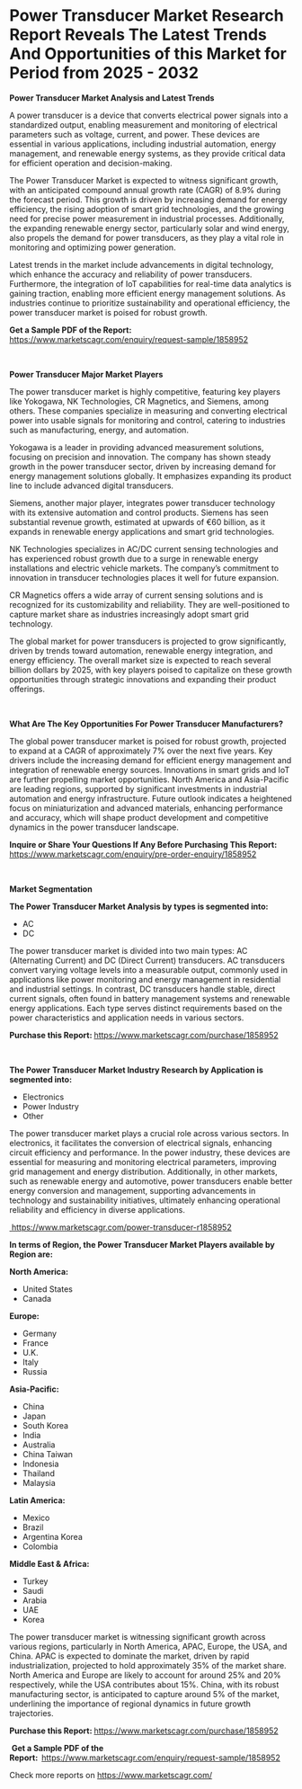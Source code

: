 <p><h1>Power Transducer Market Research Report Reveals The Latest Trends And Opportunities of this Market for Period from 2025 - 2032</h1></p><p><strong>Power Transducer Market Analysis and Latest Trends</strong></p>
<p><p>A power transducer is a device that converts electrical power signals into a standardized output, enabling measurement and monitoring of electrical parameters such as voltage, current, and power. These devices are essential in various applications, including industrial automation, energy management, and renewable energy systems, as they provide critical data for efficient operation and decision-making.</p><p>The Power Transducer Market is expected to witness significant growth, with an anticipated compound annual growth rate (CAGR) of 8.9% during the forecast period. This growth is driven by increasing demand for energy efficiency, the rising adoption of smart grid technologies, and the growing need for precise power measurement in industrial processes. Additionally, the expanding renewable energy sector, particularly solar and wind energy, also propels the demand for power transducers, as they play a vital role in monitoring and optimizing power generation.</p><p>Latest trends in the market include advancements in digital technology, which enhance the accuracy and reliability of power transducers. Furthermore, the integration of IoT capabilities for real-time data analytics is gaining traction, enabling more efficient energy management solutions. As industries continue to prioritize sustainability and operational efficiency, the power transducer market is poised for robust growth.</p></p>
<p><strong>Get a Sample PDF of the Report:&nbsp;</strong> <a href="https://www.marketscagr.com/enquiry/request-sample/1858952?utm_campaign=2239&utm_medium=2&utm_source=Github&utm_content=ia&utm_term=11022025&utm_id=power-transducer">https://www.marketscagr.com/enquiry/request-sample/1858952</a></p>
<p>&nbsp;</p>
<p><strong>Power Transducer Major Market Players</strong></p>
<p><p>The power transducer market is highly competitive, featuring key players like Yokogawa, NK Technologies, CR Magnetics, and Siemens, among others. These companies specialize in measuring and converting electrical power into usable signals for monitoring and control, catering to industries such as manufacturing, energy, and automation.</p><p>Yokogawa is a leader in providing advanced measurement solutions, focusing on precision and innovation. The company has shown steady growth in the power transducer sector, driven by increasing demand for energy management solutions globally. It emphasizes expanding its product line to include advanced digital transducers.</p><p>Siemens, another major player, integrates power transducer technology with its extensive automation and control products. Siemens has seen substantial revenue growth, estimated at upwards of €60 billion, as it expands in renewable energy applications and smart grid technologies.</p><p>NK Technologies specializes in AC/DC current sensing technologies and has experienced robust growth due to a surge in renewable energy installations and electric vehicle markets. The company’s commitment to innovation in transducer technologies places it well for future expansion.</p><p>CR Magnetics offers a wide array of current sensing solutions and is recognized for its customizability and reliability. They are well-positioned to capture market share as industries increasingly adopt smart grid technology.</p><p>The global market for power transducers is projected to grow significantly, driven by trends toward automation, renewable energy integration, and energy efficiency. The overall market size is expected to reach several billion dollars by 2025, with key players poised to capitalize on these growth opportunities through strategic innovations and expanding their product offerings.</p></p>
<p>&nbsp;</p>
<p><strong>What Are The Key Opportunities For Power Transducer Manufacturers?</strong></p>
<p><p>The global power transducer market is poised for robust growth, projected to expand at a CAGR of approximately 7% over the next five years. Key drivers include the increasing demand for efficient energy management and integration of renewable energy sources. Innovations in smart grids and IoT are further propelling market opportunities. North America and Asia-Pacific are leading regions, supported by significant investments in industrial automation and energy infrastructure. Future outlook indicates a heightened focus on miniaturization and advanced materials, enhancing performance and accuracy, which will shape product development and competitive dynamics in the power transducer landscape.</p></p>
<p><strong>Inquire or Share Your Questions If Any Before Purchasing This Report:</strong> <a href="https://www.marketscagr.com/enquiry/pre-order-enquiry/1858952?utm_campaign=2239&utm_medium=2&utm_source=Github&utm_content=ia&utm_term=11022025&utm_id=power-transducer">https://www.marketscagr.com/enquiry/pre-order-enquiry/1858952</a></p>
<p>&nbsp;</p>
<p><strong>Market Segmentation</strong></p>
<p><strong>The Power Transducer Market Analysis by types is segmented into:</strong></p>
<p><ul><li>AC</li><li>DC</li></ul></p>
<p><p>The power transducer market is divided into two main types: AC (Alternating Current) and DC (Direct Current) transducers. AC transducers convert varying voltage levels into a measurable output, commonly used in applications like power monitoring and energy management in residential and industrial settings. In contrast, DC transducers handle stable, direct current signals, often found in battery management systems and renewable energy applications. Each type serves distinct requirements based on the power characteristics and application needs in various sectors.</p></p>
<p><strong>Purchase this Report:&nbsp;</strong><a href="https://www.marketscagr.com/purchase/1858952?utm_campaign=2239&utm_medium=2&utm_source=Github&utm_content=ia&utm_term=11022025&utm_id=power-transducer">https://www.marketscagr.com/purchase/1858952</a></p>
<p>&nbsp;</p>
<p><strong>The Power Transducer Market Industry Research by Application is segmented into:</strong></p>
<p><ul><li>Electronics</li><li>Power Industry</li><li>Other</li></ul></p>
<p><p>The power transducer market plays a crucial role across various sectors. In electronics, it facilitates the conversion of electrical signals, enhancing circuit efficiency and performance. In the power industry, these devices are essential for measuring and monitoring electrical parameters, improving grid management and energy distribution. Additionally, in other markets, such as renewable energy and automotive, power transducers enable better energy conversion and management, supporting advancements in technology and sustainability initiatives, ultimately enhancing operational reliability and efficiency in diverse applications.</p></p>
<p><a href="https://www.marketscagr.com/power-transducer-r1858952?utm_campaign=2239&utm_medium=2&utm_source=Github&utm_content=ia&utm_term=11022025&utm_id=power-transducer">&nbsp;https://www.marketscagr.com/power-transducer-r1858952</a></p>
<p><strong>In terms of Region, the Power Transducer Market Players available by Region are:</strong></p>
<p>
    <p> <strong> North America: </strong>
        <ul>
            <li>United States</li>
            <li>Canada</li>
        </ul>
        </p> 
    <p> <strong> Europe: </strong>
        <ul>
            <li>Germany</li>
            <li>France</li>
            <li>U.K.</li>
            <li>Italy</li>
            <li>Russia</li>
        </ul>
        </p> 
    <p> <strong> Asia-Pacific: </strong>
        <ul>
            <li>China</li>
            <li>Japan</li>
            <li>South Korea</li>
            <li>India</li>
            <li>Australia</li>
            <li>China Taiwan</li>
            <li>Indonesia</li>
            <li>Thailand</li>
            <li>Malaysia</li>
        </ul>
        </p> 
    <p> <strong> Latin America: </strong>
        <ul>
            <li>Mexico</li>
            <li>Brazil</li>
            <li>Argentina Korea</li>
            <li>Colombia</li>
        </ul>
        </p> 
    <p> <strong> Middle East & Africa: </strong>
        <ul>
            <li>Turkey</li>
            <li>Saudi</li>
            <li>Arabia</li>
            <li>UAE</li>
            <li>Korea</li>
        </ul>
    </p>
    </p>
<p><p>The power transducer market is witnessing significant growth across various regions, particularly in North America, APAC, Europe, the USA, and China. APAC is expected to dominate the market, driven by rapid industrialization, projected to hold approximately 35% of the market share. North America and Europe are likely to account for around 25% and 20% respectively, while the USA contributes about 15%. China, with its robust manufacturing sector, is anticipated to capture around 5% of the market, underlining the importance of regional dynamics in future growth trajectories.</p></p>
<p><strong>Purchase this Report: </strong><a href="https://www.marketscagr.com/purchase/1858952?utm_campaign=2239&utm_medium=2&utm_source=Github&utm_content=ia&utm_term=11022025&utm_id=power-transducer">https://www.marketscagr.com/purchase/1858952</a></p>
<p>&nbsp;<strong>Get a Sample PDF of the Report:&nbsp;&nbsp;</strong><a href="https://www.marketscagr.com/enquiry/request-sample/1858952?utm_campaign=2239&utm_medium=2&utm_source=Github&utm_content=ia&utm_term=11022025&utm_id=power-transducer">https://www.marketscagr.com/enquiry/request-sample/1858952</a></p>
<p><strong></strong></p>
<p>Check more reports on <a href="https://www.marketscagr.com/?utm_campaign=2239&utm_medium=2&utm_source=Github&utm_content=ia&utm_term=11022025&utm_id=power-transducer">https://www.marketscagr.com/</a></p>